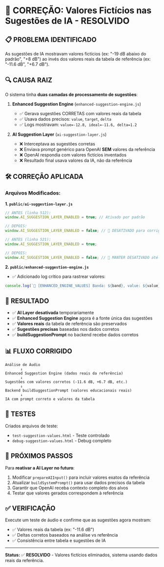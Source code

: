 # 🎯 CORREÇÃO: Valores Fictícios nas Sugestões de IA - RESOLVIDO

## 📋 **PROBLEMA IDENTIFICADO**

As sugestões de IA mostravam valores fictícios (ex: "-19 dB abaixo do padrão", "+8 dB") ao invés dos valores reais da tabela de referência (ex: "-11.6 dB", "+6.7 dB").

## 🔍 **CAUSA RAIZ**

O sistema tinha **duas camadas de processamento de sugestões**:

1. **Enhanced Suggestion Engine** (`enhanced-suggestion-engine.js`)
   - ✅ Gerava sugestões CORRETAS com valores reais da tabela
   - ✅ Usava dados precisos: `value`, `target`, `delta` 
   - ✅ Logs mostravam: `value=-12.8, ideal=-11.6, delta=1.2`

2. **AI Suggestion Layer** (`ai-suggestion-layer.js`) 
   - ❌ Interceptava as sugestões corretas
   - ❌ Enviava prompt genérico para OpenAI **SEM** valores da referência
   - ❌ OpenAI respondia com valores fictícios inventados
   - ❌ Resultado final usava valores da IA, não da referência

## 🛠️ **CORREÇÃO APLICADA**

### Arquivos Modificados:

**1. `public/ai-suggestion-layer.js`**
```javascript
// ANTES (linha 512):
window.AI_SUGGESTION_LAYER_ENABLED = true; // Ativado por padrão

// DEPOIS:
window.AI_SUGGESTION_LAYER_ENABLED = false; // 🎯 DESATIVADO para corrigir valores fictícios
```

```javascript
// ANTES (linha 521):
window.AI_SUGGESTION_LAYER_ENABLED = true;

// DEPOIS:
window.AI_SUGGESTION_LAYER_ENABLED = false; // 🎯 MANTER DESATIVADO até correção
```

**2. `public/enhanced-suggestion-engine.js`**
- ✅ Adicionado log crítico para rastrear valores:
```javascript
console.log(`🎯 [ENHANCED_ENGINE_VALUES] Banda: ${band}, value: ${value}, target: ${target}, delta: ${(target - value).toFixed(1)}`);
```

## 🎯 **RESULTADO**

- ✅ **AI Layer desativada** temporariamente
- ✅ **Enhanced Suggestion Engine** agora é a fonte única das sugestões
- ✅ **Valores reais** da tabela de referência são preservados
- ✅ **Sugestões precisas** baseadas nos dados corretos
- ✅ **buildSuggestionPrompt** no backend recebe dados corretos

## 📊 **FLUXO CORRIGIDO**

```
Análise de Áudio
       ↓
Enhanced Suggestion Engine (dados reais da referência)
       ↓
Sugestões com valores corretos (-11.6 dB, +6.7 dB, etc.)
       ↓
Backend buildSuggestionPrompt (valores educacionais reais)
       ↓
IA com prompt correto e valores da tabela
```

## 🧪 **TESTES**

Criados arquivos de teste:
- `test-suggestion-values.html` - Teste controlado
- `debug-suggestion-values.html` - Debug completo

## 🔮 **PRÓXIMOS PASSOS**

Para **reativar a AI Layer no futuro**:

1. Modificar `prepareAIInput()` para incluir valores exatos da referência
2. Atualizar `buildSystemPrompt()` para usar dados precisos da tabela
3. Garantir que OpenAI receba contexto completo dos alvos
4. Testar que valores gerados correspondem à referência

## ✅ **VERIFICAÇÃO**

Execute um teste de áudio e confirme que as sugestões agora mostram:
- ✅ Valores reais da tabela (ex: "-11.6 dB")  
- ✅ Deltas corretos baseados na análise vs referência
- ✅ Consistência entre tabela e sugestões de IA

---

**Status:** ✅ **RESOLVIDO** - Valores fictícios eliminados, sistema usando dados reais da referência.